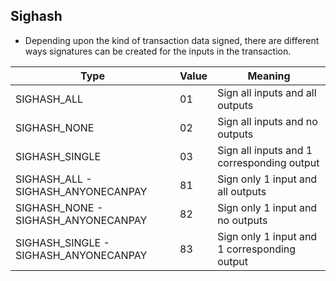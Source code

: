 ## Sighash

* Depending upon the kind of transaction data signed, there are different ways
 signatures can be created for the inputs in the transaction.

 Type | Value | Meaning 
 ---- | ----- | ------- 
 SIGHASH_ALL | 01 | Sign all inputs and all outputs
 SIGHASH_NONE | 02 | Sign all inputs and no outputs
 SIGHASH_SINGLE | 03 | Sign all inputs and 1 corresponding output
 SIGHASH_ALL - SIGHASH_ANYONECANPAY | 81 | Sign only 1 input and all outputs
 SIGHASH_NONE - SIGHASH_ANYONECANPAY | 82 | Sign only 1 input and no outputs
 SIGHASH_SINGLE - SIGHASH_ANYONECANPAY | 83 | Sign only 1 input and 1 corresponding output
